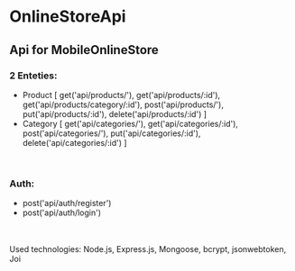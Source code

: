 # OnlineStoreApi

## Api for MobileOnlineStore
### 2 Enteties:
* Product [
    get('api/products/'),
    get('api/products/:id'),
    get('api/products/category/:id'),
    post('api/products/'),
    put('api/products/:id'),
    delete('api/products/:id')
]
* Category [
    get('api/categories/'),
    get('api/categories/:id'),
    post('api/categories/'),
    put('api/categories/:id'),
    delete('api/categories/:id')
]
<br>

### Auth:
* post('api/auth/register')
* post('api/auth/login')

<br>
<br>
Used technologies: Node.js, Express.js, Mongoose, bcrypt, jsonwebtoken, Joi
